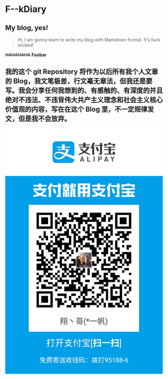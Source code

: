 # F--kDiary
## My blog, yes!

> Hi, I am gonna learn to write my blog with Markdown format. It's fuck wicked!

<s>HAHAHAHA</s> **Foobar**

## 我的这个 git Repository 将作为以后所有我个人文章的 Blog，我文笔极差，行文毫无章法，但我还是要写。我会分享任何我想到的、有感触的、有深度的并且绝对不违法、不违背伟大共产主义理念和社会主义核心价值观的内容，写在在这个 Blog 里，不一定规律发文，但是我不会放弃。


![大佬！请我喝杯咖啡吧！QuQ](https://github.com/InvincibleXG/imgs/blob/master/shoukuanma.jpg)